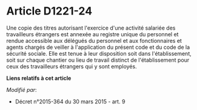 # Article D1221-24

Une copie des titres autorisant l'exercice d'une activité salariée des travailleurs étrangers est annexée au registre unique
du personnel et rendue accessible aux délégués du personnel et aux fonctionnaires et agents chargés de veiller à
l'application du présent code et du code de la sécurité sociale. Elle est tenue à leur disposition soit dans l'établissement,
soit sur chaque chantier ou lieu de travail distinct de l'établissement pour ceux des travailleurs étrangers qui y sont
employés.

**Liens relatifs à cet article**

_Modifié par_:

  - Décret n°2015-364 du 30 mars 2015 - art. 9
